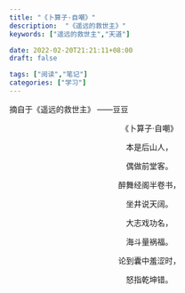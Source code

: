 ```yaml
---
title: "《卜算子·自嘲》"
description:  "《遥远的救世主》"
keywords: ["遥远的救世主","天道"]

date: 2022-02-20T21:21:11+08:00
draft: false

tags: ["阅读","笔记"]
categories: ["学习"]
---
```


摘自于《遥远的救世主》 ——豆豆

<!--more-->

<center>《卜算子·自嘲》</center>

<center> <p>
        本是后山人，
    </p>
    <p>
        偶做前堂客。
    </p>
    <p>
    	醉舞经阁半卷书，
    </p>
    <p>
    	坐井说天阔。
    </p>
    <p>
    	大志戏功名，
    </p>
    <p>
        海斗量祸福。
    </p>
    <p>
        论到囊中羞涩时，
    </p>
    <p>
    	怒指乾坤错。
    </p></center>

